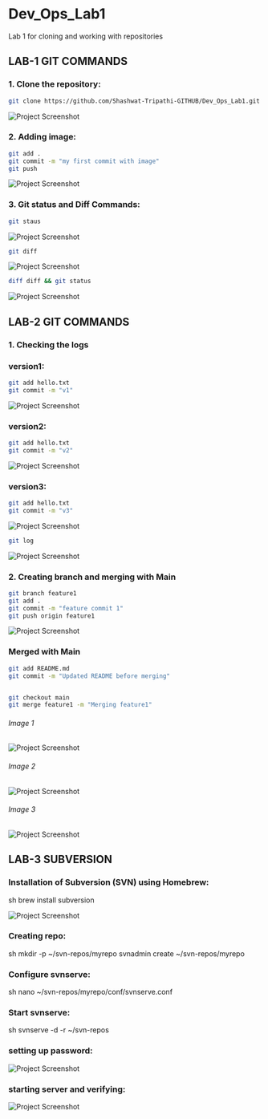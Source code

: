 # Dev_Ops_Lab1
Lab 1 for cloning and working with repositories

## LAB-1 GIT COMMANDS

### 1. Clone the repository:
```sh
git clone https://github.com/Shashwat-Tripathi-GITHUB/Dev_Ops_Lab1.git
```

![Project Screenshot](./images/Git%20clone.png)


### 2. Adding image:
```sh 
git add .
git commit -m "my first commit with image"
git push
```

![Project Screenshot](./images/git%20push%20image.png)


### 3. Git status and Diff Commands:
```sh 
git staus
```
![Project Screenshot](./images/git%20status.png)

```sh
git diff
```
![Project Screenshot](./images/git%20diff.png)

```sh
diff diff && git status
```
![Project Screenshot](./images/git_diff_vs.png)


## LAB-2 GIT COMMANDS
### 1. Checking the logs
### version1:
```sh
git add hello.txt
git commit -m "v1"      
```
![Project Screenshot](./images/lab2_1.png)

### version2:
```sh
git add hello.txt
git commit -m "v2"      
```
![Project Screenshot](./images/lab2_2.png)

### version3:
```sh
git add hello.txt
git commit -m "v3"      
```
![Project Screenshot](./images/lab2_3.png)

```sh
git log
```
![Project Screenshot](./images/lab2_4_git_log.png)


### 2. Creating branch and merging with Main
```sh
git branch feature1
git add .
git commit -m "feature commit 1"
git push origin feature1
```
![Project Screenshot](./images/lab2_5_feature1.png)

### Merged with Main
```sh
git add README.md
git commit -m "Updated README before merging"


git checkout main
git merge feature1 -m "Merging feature1"
```
###### Image 1
![Project Screenshot](./images/lab2_6.png)
###### Image 2
![Project Screenshot](./images/lab2_7_git_merge.png)
###### Image 3
![Project Screenshot](./images/lab2_8.png)

## LAB-3 SUBVERSION
### Installation of Subversion (SVN) using Homebrew:
 sh
brew install subversion

![Project Screenshot](./images/image11.png)

### Creating repo:
sh
mkdir -p ~/svn-repos/myrepo
svnadmin create ~/svn-repos/myrepo


### Configure svnserve:
sh
nano ~/svn-repos/myrepo/conf/svnserve.conf


### Start svnserve:
sh
svnserve -d -r ~/svn-repos

### setting up password:
![Project Screenshot](./images/image12.png)

### starting server and verifying:
![Project Screenshot](./images/image13.png)
